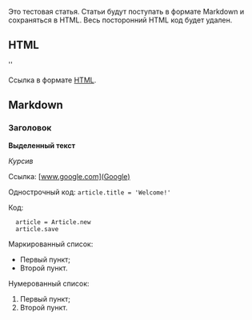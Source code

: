Это тестовая статья. Статьи будут поступать в формате Markdown и сохраняться в HTML. Весь посторонний HTML код будет удален.

## HTML

'<script>
  $('body').replaceWith '<img src=bad_img.jpeg>'
</script>'

Ссылка в формате <a href='www.bad_site.com'>HTML</a>.

## Markdown

### Заголовок

**Выделенный текст**

_Курсив_

Ссылка: [www.google.com](Google)

Однострочный код: `article.title = 'Welcome!'`

Код:
```
  article = Article.new
  article.save
```

Маркированный список:

+ Первый пункт;
+ Второй пункт.

Нумерованный список:

1. Первый пункт;
2. Второй пункт.